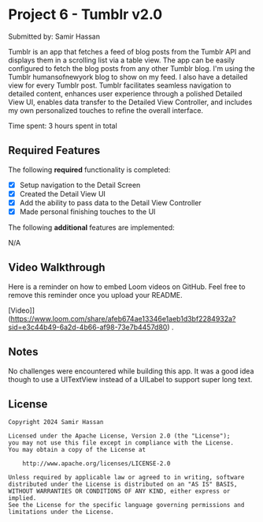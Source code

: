 # Project 6 - Tumblr v2.0

Submitted by: Samir Hassan

Tumblr is an app that fetches a feed of blog posts from the Tumblr API and displays them in a scrolling list via a table view. The app can be easily configured to fetch the blog posts from any other Tumblr blog. I'm using the Tumblr humansofnewyork blog to show on my feed. I also have a detailed view for every Tumblr post.
Tumblr facilitates seamless navigation to detailed content, enhances user experience through a polished Detailed View UI, enables data transfer to the Detailed View Controller, and includes my own personalized touches to refine the overall interface.

Time spent: 3 hours spent in total

## Required Features

The following **required** functionality is completed:

- [X] Setup navigation to the Detail Screen
- [X] Created the Detail View UI
- [X] Add the ability to pass data to the Detail View Controller
- [X] Made personal finishing touches to the UI

The following **additional** features are implemented:

N/A

## Video Walkthrough

Here is a reminder on how to embed Loom videos on GitHub. Feel free to remove this reminder once you upload your README. 

[Video]](https://www.loom.com/share/afeb674ae13346e1aeb1d3bf2284932a?sid=e3c44b49-6a2d-4b66-af98-73e7b4457d80) .

## Notes

No challenges were encountered while building this app. It was a good idea though to use a UITextView instead of a UILabel to support super long text.

## License

    Copyright 2024 Samir Hassan

    Licensed under the Apache License, Version 2.0 (the "License");
    you may not use this file except in compliance with the License.
    You may obtain a copy of the License at

        http://www.apache.org/licenses/LICENSE-2.0

    Unless required by applicable law or agreed to in writing, software
    distributed under the License is distributed on an "AS IS" BASIS,
    WITHOUT WARRANTIES OR CONDITIONS OF ANY KIND, either express or implied.
    See the License for the specific language governing permissions and
    limitations under the License.
